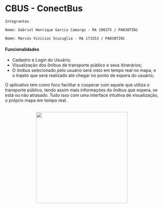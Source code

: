 # CBUS - ConectBus

    Integrantes

    Nome: Gabriel Henrique Garcia Camargo - RA 190375 / PA038TIN1

    Nome: Marcos Vinicius Scucuglia - RA 171553 / PA038TIN1


#### Funcionalidades

- Cadastro e Login do Usuário;
- Visualização dos ônibus de transporte público e seus itinerários;
- O ônibus selecionado pelo usuário será visto em tempo real no mapa, e o trajeto que será realizado até chegar no ponto de espera do usuário;

O aplicativo tem como foco facilitar e cooperar com aquele que utiliza o transporte público, tendo assim mais informações do ônibus que espera, se está ou não atrasado. Tudo isso com uma interface intuitiva de visualização, o próprio mapa em tempo real.


<span align="center">

## <img src="https://user-images.githubusercontent.com/94056841/170145259-de706276-07a0-4247-b25c-0106b248efee.png" width="300px"> 

</span>
